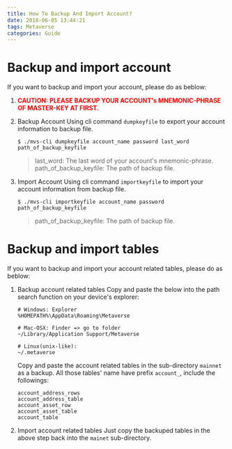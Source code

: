 ```yaml
---
title: How To Backup And Import Account?
date: 2018-06-05 13:44:21
tags: Metaverse
categories: Guide
---
```


# Backup and import account

If you want to backup and import your account, please do as beblow:

1. <font color="#FF0000"> <b>CAUTION: PLEASE BACKUP YOUR ACCOUNT's MNEMONIC-PHRASE OF MASTER-KEY AT FIRST.</b></font> 

2. Backup Account
Using cli command `dumpkeyfile` to export your account information to backup file.
	```
	$ ./mvs-cli dumpkeyfile account_name password last_word path_of_backup_keyfile
	```
	> last_word: The last word of your account's mnemonic-phrase.  
	> path_of_backup_keyfile: The path of backup file.  

3. Import Account
Using cli command `importkeyfile` to import your account information from backup file.
	```
	$ ./mvs-cli importkeyfile account_name password path_of_backup_keyfile
	```
	> path_of_backup_keyfile: The path of backup file.  


# Backup and import tables

If you want to backup and import your account related tables, please do as beblow:

1. Backup account related tables
	Copy and paste the below into the path search function on your device's explorer:
	```
	# Windows: Explorer
	%HOMEPATH%\AppData\Roaming\Metaverse
	
	# Mac-OSX: Finder => go to folder
	~/Library/Application Support/Metaverse
	
	# Linux(unix-like):
	~/.metaverse
	```
	Copy and paste the account related tables in the sub-directory `mainnet` as a backup.
	All those tables' name have prefix `account_`, include the followings:
	```
	account_address_rows
	account_address_table
	account_asset_row
	account_asset_table
	account_table
	```
2. Import account related tables
Just copy the backuped tables in the above step back into the `mainet` sub-directory.
